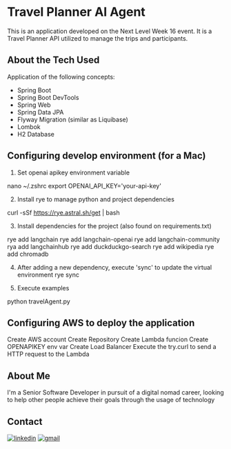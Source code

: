 # Travel Planner AI Agent

This is an application developed on the Next Level Week 16 event.
It is a Travel Planner API utilized to manage the trips and participants.

## About the Tech Used

Application of the following concepts:

- Spring Boot
- Spring Boot DevTools
- Spring Web
- Spring Data JPA
- Flyway Migration (similar as Liquibase)
- Lombok
- H2 Database

## Configuring develop environment (for a Mac)

1) Set openai apikey environment variable

nano ~/.zshrc
export OPENAI_API_KEY='your-api-key'


2) Install rye to manage python and project dependencies

curl -sSf https://rye.astral.sh/get | bash

3) Install dependencies for the project (also found on requirements.txt)

rye add langchain
rye add langchain-openai
rye add langchain-community
rya add langchainhub
rye add duckduckgo-search
rye add wikipedia
rye add chromadb

4) After adding a new dependency, execute 'sync' to update the virtual environment
rye sync

5) Execute examples

python travelAgent.py

## Configuring AWS to deploy the application

Create AWS account
Create Repository
Create Lambda funcion
Create OPENAPIKEY env var
Create Load Balancer
Execute the try.curl to send a HTTP request to the Lambda

## About Me
I'm a Senior Software Developer in pursuit of a digital nomad career, looking to help other people achieve their goals through the usage of technology

## Contact
[![linkedin](https://img.shields.io/badge/linkedin-0A66C2?style=for-the-badge&logo=linkedin&logoColor=white)](https://www.linkedin.com/in/gustavo-schmid-de-jesus/)
[![gmail](https://img.shields.io/badge/Gmail-D14836?style=for-the-badge&logo=gmail&logoColor=white)](https://mailto:gutors.nomad@gmail.com)
